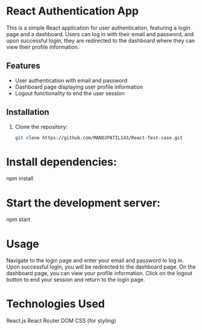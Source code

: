 # React Authentication App

This is a simple React application for user authentication, featuring a login page and a dashboard. Users can log in with their email and password, and upon successful login, they are redirected to the dashboard where they can view their profile information.

## Features

- User authentication with email and password
- Dashboard page displaying user profile information
- Logout functionality to end the user session

## Installation

1. Clone the repository:

   ```bash
   git clone https://github.com/MANOJPATIL143/React-Test-case.git

# Install dependencies:
npm install

# Start the development server:
npm start

 # Usage
Navigate to the login page and enter your email and password to log in.
Upon successful login, you will be redirected to the dashboard page.
On the dashboard page, you can view your profile information.
Click on the logout button to end your session and return to the login page.

# Technologies Used
React.js
React Router DOM
CSS (for styling)
